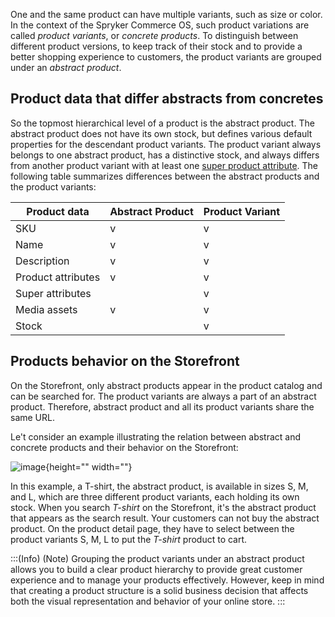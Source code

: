 One and the same product can have multiple variants, such as size or color. In the context of the Spryker Commerce OS, such product variations are called *product variants*, or *concrete products*. To distinguish between different product versions, to keep track of their stock and to provide a better shopping experience to customers, the product variants are grouped under an *abstract product*. 

## Product data that differ abstracts from concretes
So the topmost hierarchical level of a product is the abstract product. The abstract product does not have its own stock, but defines various default properties for the descendant product variants. The product variant always belongs to one abstract product, has a distinctive stock, and always differs from another product variant with at least one [super product attribute](https://documentation.spryker.com/docs/en/product-attributes).
The following table summarizes differences between the abstract products and the product variants:

| Product data | Abstract Product | Product Variant |
| --- | --- | --- |
| SKU | v | v |
| Name | v | v |
| Description | v | v |
| Product attributes | v | v |
| Super attributes |  | v |
| Media assets | v | v |
| Stock |  | v |

## Products behavior on the Storefront
On the Storefront, only abstract products appear in the product catalog and can be searched for. The product variants are always a part of an abstract product. Therefore, abstract product and all its product variants share the same URL.

Le't consider an example illustrating the relation between abstract and concrete products and their behavior on the Storefront:

![image](https://spryker.s3.eu-central-1.amazonaws.com/docs/Features/Product+Management/Product+Abstraction/product-abstraction.png){height="" width=""}

In this example, a T-shirt, the abstract product, is available in sizes S, M, and L, which are three different product variants, each holding its own stock. When you search *T-shirt* on the Storefront, it's the abstract product that appears as the search result. Your customers can not buy the abstract product. On the product detail page, they have to select between the product variants S, M, L to put the *T-shirt* product to cart. 

:::(Info) (Note)
Grouping the product variants under an abstract product allows you to build a clear product hierarchy to provide great customer experience and to manage your products effectively. However, keep in mind that creating a product structure is a solid business decision that affects both the visual representation and behavior of your online store.
:::
